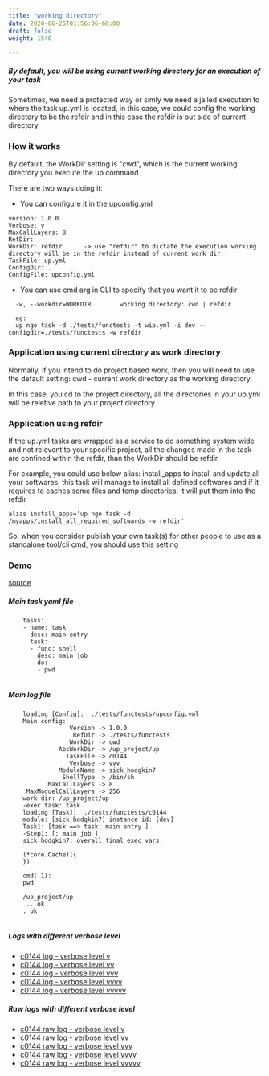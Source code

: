 ```yaml
---
title: "working directory"
date: 2020-06-25T01:56:06+66:00
draft: false
weight: 1540

---
```


##### By default, you will be using current working directory for an execution of your task

Sometimes, we need a protected way or simly we need a jailed execution to where the task up.yml is located, in this case, we could config the working directory to be the refdir and in this case the refdir is out side of current directory


### How it works


By default, the WorkDir setting is "cwd", which is the current working directory you execute the up command

There are two ways doing it:

* You can configure it in the upconfig.yml
```
version: 1.0.0
Verbose: v
MaxCallLayers: 8
RefDir: .
WorkDir: refdir      -> use "refdir" to dictate the execution working directory will be in the refdir instead of current work dir
TaskFile: up.yml
ConfigDir: .
ConfigFile: upconfig.yml
```

* You can use cmd arg in CLI to specify that you want it to be refdir

```
  -w, --workdir=WORKDIR        working directory: cwd | refdir

  eg:
  up ngo task -d ./tests/functests -t wip.yml -i dev --configdir=./tests/functests -w refdir
```











### Application using current directory as work directory


Normally, if you intend to do project based work, then you will need to use the default setting: cwd - current work directory as the working directory.

In this case, you cd to the project directory, all the directories in your up.yml will be reletive path to your project directory











### Application using refdir


If the up.yml tasks are wrapped as a service to do something system wide and not relevent to your specific project, all the changes made in the task are confined within the refdir, than the WorkDir should be refdir

For example, you could use below alias: install_apps to install and update all your softwares, this task will manage to install all defined softwares and if it requires to caches some files and temp directories, it will put them into the refdir

```
alias install_apps='up ngo task -d /myapps/install_all_required_softwards -w refdir'
```

So, when you consider publish your own task(s) for other people to use as a standalone tool/cli cmd, you should use this setting











### Demo








[source](https://github.com/upcmd/up/blob/master/tests/functests/c0144.yml)

##### Main task yaml file
```
    tasks:
    - name: task
      desc: main entry
      task:
      - func: shell
        desc: main job
        do:
        - pwd
    
```
##### Main log file
```
    loading [Config]:  ./tests/functests/upconfig.yml
    Main config:
                 Version -> 1.0.0
                  RefDir -> ./tests/functests
                 WorkDir -> cwd
              AbsWorkDir -> /up_project/up
                TaskFile -> c0144
                 Verbose -> vvv
              ModuleName -> sick_hodgkin7
               ShellType -> /bin/sh
           MaxCallLayers -> 8
     MaxModuelCallLayers -> 256
    work dir: /up_project/up
    -exec task: task
    loading [Task]:  ./tests/functests/c0144
    module: [sick_hodgkin7] instance id: [dev]
    Task1: [task ==> task: main entry ]
    -Step1: [: main job ]
    sick_hodgkin7: overall final exec vars:
    
    (*core.Cache)({
    })
    
    cmd( 1):
    pwd
    
    /up_project/up
     .. ok
    . ok
    
```


##### Logs with different verbose level
* [c0144 log - verbose level v](../../logs/c0144_v)
* [c0144 log - verbose level vv](../../logs/c0144_vv)
* [c0144 log - verbose level vvv](../../logs/c0144_vvvv)
* [c0144 log - verbose level vvvv](../../logs/c0144_vvvv)
* [c0144 log - verbose level vvvvv](../../logs/c0144_vvvvv)

##### Raw logs with different verbose level
* [c0144 raw log - verbose level v](../../reflogs/c0144_v.log)
* [c0144 raw log - verbose level vv](../../reflogs/c0144_vv.log)
* [c0144 raw log - verbose level vvv](../../reflogs/c0144_vvv.log)
* [c0144 raw log - verbose level vvvv](../../reflogs/c0144_vvvv.log)
* [c0144 raw log - verbose level vvvvv](../../reflogs/c0144_vvvvv.log)







